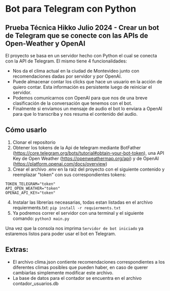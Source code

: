 # Bot para Telegram con Python

## Prueba Técnica Hikko Julio 2024 - Crear un bot de Telegram que se conecte con las APIs de Open-Weather y OpenAI

El proyecto se basa en un servidor hecho con Python el cual se conecta con la API de Telegram. El mismo tiene 4 funcionalidades:

- Nos da el clima actual en la ciudad de Montevideo junto con recomendaciones dadas por servidor y por OpenAI.
- Puede almacenar contar los clicks que hace un usuario en la acción de quiero contar. Esta información es persistente luego de reiniciar el servidor.
- Podemos comunicarnos con OpenAI para que nos de una breve clasificación de la conversación que tenemos con el bot.
- Finalmente si envíamos un mensaje de audio el bot lo enviara a OpenAI para que lo transcriba y nos resuma el contenido del audio.

## Cómo usarlo

1. Clonar el repositorio
2. Obtener los tokens de la Api de telegram mediante BotFather (https://core.telegram.org/bots/tutorial#obtain-your-bot-token), una API Key de Open Weather (https://openweathermap.org/api) y de OpenAI (https://platform.openai.com/docs/overview)
3. Crear el archivo .env en la raíz del proyecto con el siguiente contenido y reemplazar "token" con sus correspondientes tokens:

```
TOKEN_TELEGRAM="token"
API_OPEN_WEATHER="token"
OPENAI_API_KEY="token"
```

4. Instalar las librerías neceasarias, todas estan listadas en el archivo requierments.txt: `pip install -r requierments.txt`
5. Ya podremos correr el servidor con una terminal y el siguiente comando: `python3 main.py`

Una vez que la consola nos imprima `Servidor de bot iniciado` ya estaremos listos para poder usar el bot en Telegram.

## Extras:

- El archivo clima.json contiente recomendaciones correspondientes a los diferentes climas posibles que pueden haber, en caso de querer cambiarlas simplemente modificar este archivo.
- La base de datos para el contador se encuentra en el archivo contador_usuarios.db
